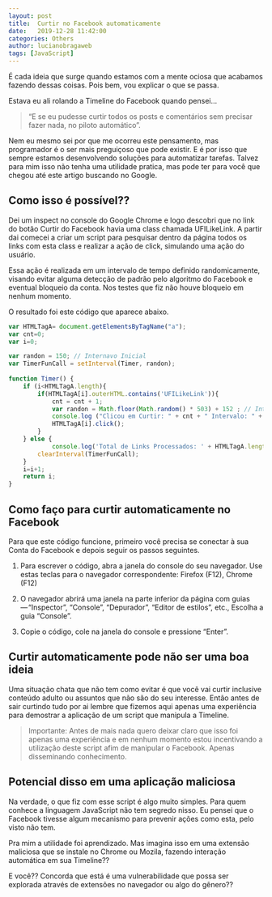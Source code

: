 ```yaml
---
layout: post
title:  Curtir no Facebook automaticamente
date:   2019-12-28 11:42:00
categories: Others
author: lucianobragaweb
tags: [JavaScript]
---
```


É cada ideia que surge quando estamos com a mente ociosa que acabamos fazendo dessas coisas. Pois bem, vou explicar o que se passa.

Estava eu ali rolando a Timeline do Facebook quando pensei…

> “E se eu pudesse curtir todos os posts e comentários sem precisar fazer nada, no piloto automático”.

Nem eu mesmo sei por que me ocorreu este pensamento, mas programador é o ser mais preguiçoso que pode existir. E é por isso que sempre estamos desenvolvendo soluções para automatizar tarefas. Talvez para mim isso não tenha uma utilidade pratica, mas pode ter para você que chegou até este artigo buscando no Google.

## Como isso é possível??
Dei um inspect no console do Google Chrome e logo descobri que no link do botão Curtir do Facebook havia uma class chamada UFILikeLink. A partir dai comecei a criar um script para pesquisar dentro da página todos os links com esta class e realizar a ação de click, simulando uma ação do usuário.

Essa ação é realizada em um intervalo de tempo definido randomicamente, visando evitar alguma detecção de padrão pelo algoritmo do Facebook e eventual bloqueio da conta. Nos testes que fiz não houve bloqueio em nenhum momento.

O resultado foi este código que aparece abaixo.

```js
var HTMLTagA= document.getElementsByTagName("a");
var cnt=0;
var i=0;

var randon = 150; // Internavo Inicial
var TimerFunCall = setInterval(Timer, randon);
 
function Timer() {
	if (i<HTMLTagA.length){
		if(HTMLTagA[i].outerHTML.contains('UFILikeLink')){
			cnt = cnt + 1;
			var randon = Math.floor(Math.random() * 503) + 152 ; // Intervalo randomico
			console.log ("Clicou em Curtir: " + cnt + " Intervalo: " + randon); // Mostra mensagem no console
			HTMLTagA[i].click();
		}
	} else {
    		console.log('Total de Links Processados: ' + HTMLTagA.length);
		clearInterval(TimerFunCall);
	}
	i=i+1;
	return i;
}
```

## Como faço para curtir automaticamente no Facebook
Para que este código funcione, primeiro você precisa se conectar à sua Conta do Facebook e depois seguir os passos seguintes.

1. Para escrever o código, abra a janela do console do seu navegador. Use estas teclas para o navegador correspondente: Firefox (F12), Chrome (F12)

2. O navegador abrirá uma janela na parte inferior da página com guias — “Inspector”, “Console”, “Depurador”, “Editor de estilos”, etc.,
Escolha a guia “Console”.

3. Copie o código, cole na janela do console e pressione “Enter”.

## Curtir automaticamente pode não ser uma boa ideia

Uma situação chata que não tem como evitar é que você vai curtir inclusive conteúdo adulto ou assuntos que não são do seu interesse. Então antes de sair curtindo tudo por ai lembre que fizemos aqui apenas uma experiência para demostrar a aplicação de um script que manipula a Timeline.

> Importante: Antes de mais nada quero deixar claro que isso foi apenas uma experiência e em nenhum momento estou incentivando a utilização deste script afim de manipular o Facebook. Apenas disseminando conhecimento.

## Potencial disso em uma aplicação maliciosa
Na verdade, o que fiz com esse script é algo muito simples. Para quem conhece a linguagem JavaScript não tem segredo nisso. Eu pensei que o Facebook tivesse algum mecanismo para prevenir ações como esta, pelo visto não tem.

Pra mim a utilidade foi aprendizado. Mas imagina isso em uma extensão maliciosa que se instale no Chrome ou Mozila, fazendo interação automática em sua Timeline??

E você?? Concorda que está é uma vulnerabilidade que possa ser explorada através de extensões no navegador ou algo do gênero??